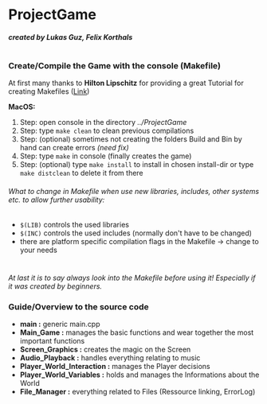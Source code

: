# ProjectGame
##### created by Lukas Guz, Felix Korthals
#
### Create/Compile the Game with the console (Makefile)
At first many thanks to **Hilton Lipschitz** for providing a great Tutorial for creating Makefiles ([Link](http://hiltmon.com/blog/2015/09/28/the-simple-c-plus-plus-makefile-executable-edition/))

**MacOS:**
1. Step: open console in the directory _../ProjectGame_
2. Step: type ``make clean`` to clean previous compilations
3. Step: (optional) sometimes not creating the folders Build and Bin by hand can create errors _(need fix)_
4. Step: type ``make`` in console (finally creates the game)
5. Step: (optional) type ``make install`` to install in chosen install-dir or type ``make distclean`` to delete it from there

###### What to change in Makefile when use new libraries, includes, other systems etc. to allow further usability:
- ``$(LIB)`` controls the used libraries
- ``$(INC)`` controls the used includes (normally don't have to be changed)
- there are platform specific compilation flags in the Makefile -> change to your needs
#
_At last it is to say always look into the Makefile before using it! Especially if it was created by beginners._

### Guide/Overview to the source code
- **main :** generic main.cpp
- **Main_Game :** manages the basic functions and wear  together the most important functions
- **Screen_Graphics :** creates the magic on the Screen
- **Audio_Playback :** handles everything relating to music
- **Player_World_Interaction :** manages the Player decisions
- **Player_World_Variables :** holds and manages the Informations about the World
- **File_Manager :** everything related to Files (Ressource linking, ErrorLog)
